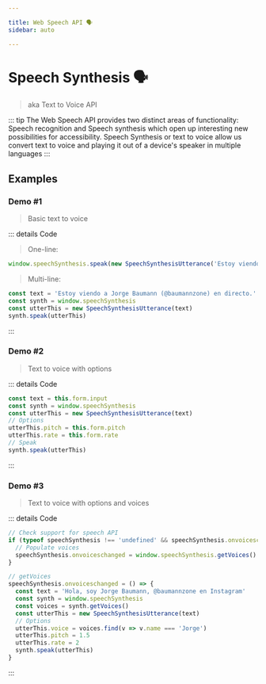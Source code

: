 ```yaml
---

title: Web Speech API 🗣
sidebar: auto

---
```


# Speech Synthesis 🗣
> aka Text to Voice API

::: tip
The Web Speech API provides two distinct areas of functionality: Speech recognition and Speech synthesis which open up interesting new possibilities for accessibility.
Speech Synthesis or text to voice allow us convert text to voice and playing it out of a device's speaker in multiple languages
:::

## Examples

### Demo #1
> Basic text to voice

<ClientOnly>
  <API-Speech-Example1/>
</ClientOnly>

::: details Code
> One-line:
```js
window.speechSynthesis.speak(new SpeechSynthesisUtterance('Estoy viendo a Jorge Baumann (@baumannzone) en directo.'))
```


> Multi-line:
```js
const text = 'Estoy viendo a Jorge Baumann (@baumannzone) en directo.'
const synth = window.speechSynthesis
const utterThis = new SpeechSynthesisUtterance(text)
synth.speak(utterThis)
```
:::


### Demo #2
> Text to voice with options

<ClientOnly>
  <API-Speech-Example2/>
</ClientOnly>


::: details Code
```js
const text = this.form.input
const synth = window.speechSynthesis
const utterThis = new SpeechSynthesisUtterance(text)
// Options
utterThis.pitch = this.form.pitch
utterThis.rate = this.form.rate
// Speak
synth.speak(utterThis)
```
:::


### Demo #3
> Text to voice with options and voices

<ClientOnly>
  <API-Speech-Example3/>
</ClientOnly>


::: details Code
```js
// Check support for speech API
if (typeof speechSynthesis !== 'undefined' && speechSynthesis.onvoiceschanged !== undefined) {
  // Populate voices
  speechSynthesis.onvoiceschanged = window.speechSynthesis.getVoices()
}
```

```js
// getVoices
speechSynthesis.onvoiceschanged = () => {
  const text = 'Hola, soy Jorge Baumann, @baumannzone en Instagram'
  const synth = window.speechSynthesis
  const voices = synth.getVoices()
  const utterThis = new SpeechSynthesisUtterance(text)
  // Options
  utterThis.voice = voices.find(v => v.name === 'Jorge')
  utterThis.pitch = 1.5
  utterThis.rate = 2
  synth.speak(utterThis)
}
```
:::
